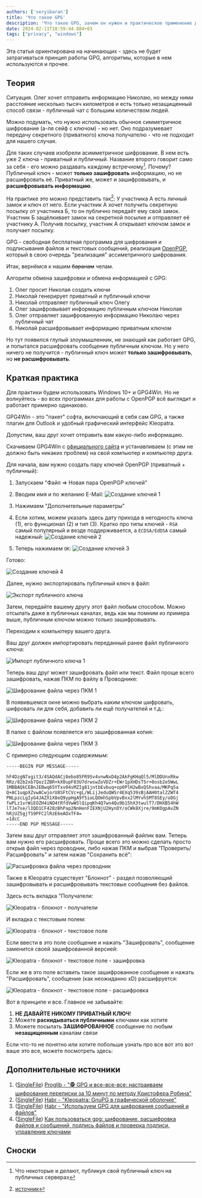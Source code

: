 ```yaml
---
authors: ['seryibaran']
title: 'Что такое GPG'
description: 'Что такое GPG, зачем он нужен и практическое применение для чайников'
date: 2024-02-11T18:59:44.884+03
tags: ["privacy", "windows"]
---
```




Эта статья ориентирована на начинающих - здесь не будет затрагиваться принцип работы GPG, алгоритмы, которые в нем используются и прочее.

## Теория

Ситуация. Олег хочет отправить информацию Николаю, но между ними расстояние несколько тысяч километров и есть только незащищенный способ связи - публичный чат с большим количеством людей.

Можно подумать, что нужно использовать обычное симметричное шифрование (а-ля сейф с ключом) - но нет. Оно подразумевает передачу секретного (приватного) ключа получателю - что не подходит для нашего случая.

Для таких случаев изобрели асимметричное шифрование. В нем есть уже 2 ключа - приватный и публичный. Название второго говорит само за себя - его можно раздавать каждому встречному[^1]. Почему? Публичный ключ - может **только зашифровать** информацию, но не расшифровать её. Приватный же, может и зашифровывать, и **расшифровывать информацию**.

На практике это можно представить так[^2]:
У участника A есть личный замок и ключ от него. Если участник А хочет получить секретную посылку от участника Б, то он публично передаёт ему свой замок. Участник Б защёлкивает замок на секретной посылке и отправляет её участнику А. Получив посылку, участник А открывает ключом замок и получает посылку.

GPG - свободная бесплатная программа для шифрования и подписывания файлов и текстовых сообщений, реализация [OpenPGP](https://ru.wikipedia.org/wiki/PGP#OpenPGP), который в свою очередь "реализация" ассиметричного шифрования.

Итак, вернёмся к нашим ~~баранам~~ челам.

Алгоритм обмена зашифровки и обмена информацией с GPG:

1. Олег просит Николая создать ключи
2. Николай генерирует приватный и публичный ключи
3. Николай отправляет публичный ключ Олегу
4. Олег зашифровывает информацию публичным ключом Николая
5. Олег отправляет зашифрованную информацию Николаю через публичный чат
6. Николай расшифровывает информацию приватным ключом

Но тут появился глупый злоумышленник, не знающий как работает GPG, и попытался расшифровать сообщение публичным ключом. Но у него ничего не получится - публичный ключ может **только зашифровывать**, но **не расшифровывать**.

## Краткая практика

Для практики будем использовать Windows 10+ и GPG4Win. Но не волнуйтесь - во всех программах для работы с OpenPGP всё выглядит и работает примерно одинаково.

GPG4Win - это "пакет" софта, включающий в себя сам GPG, а также плагин для Outlook и удобный графический интерфейс Kleopatra.

Допустим, ваш друг хочет отправить вам какую-либо информацию.

Скачиваем GPG4Win с [официального сайта](https://www.gpg4win.org/) и устанавливаем (с этим не должно быть никаких проблем) на свой компьютер и компьютер друга.

Для начала, вам нужно создать пару ключей OpenPGP (приватный + публичный):

1. Запускаем "Файл => Новая пара OpenPGP ключей"
2. Вводим имя и по желанию E-Mail:
   ![Создание ключей 1](/uploads/what_is_gpg/gen_keys_1.png)

3. Нажимаем "Дополнительные параметры"
4. Если хотим, можем указать здесь дату прихода в негодность ключа (1), его функционал (2) и тип (3). Кратко про типы ключей - `RSA` самый популярный и везде поддерживается, а `ECDSA/EdDSA` самый надежный:
   ![Создание ключей 2](/uploads/what_is_gpg/gen_keys_2.png)

5. Теперь нажимаем `OK`:
   ![Создание ключей 3](/uploads/what_is_gpg/gen_keys_3.png)

Готово:

![Создание ключей 4](/uploads/what_is_gpg/gen_keys_4.png)

Далее, нужно экспортировать публичный ключ в файл:

![Экспорт публичного ключа](/uploads/what_is_gpg/export_public_key.png)

Затем, передайте вашему другу этот файл любым способом. Можно отсылать даже в публичных каналах, ведь как мы помним из примера выше, публичным ключом можно только зашифровывать.

Переходим к компьютеру вашего друга.

Ваш друг должен импортировать переданный ранее файл публичного ключа:

![Импорт публичного ключа 1](/uploads/what_is_gpg/import_public_key.png)

Теперь ваш друг может зашифровать файл или текст. Файл проще всего зашифровать, нажав ПКМ по файлу в Проводнике:

![Шифрование файла через ПКМ 1](/uploads/what_is_gpg/explorer_encrypting_1.png)

В появившемся окне можно выбрать каким ключом шифровать, шифровать ли для себя, добавить ли ещё получателей и т.д.:

![Шифрование файла через ПКМ 2](/uploads/what_is_gpg/explorer_encrypting_2.png)

В папке с файлом появляется его зашифрованная копия:

![Шифрование файла через ПКМ 3](/uploads/what_is_gpg/explorer_encrypting_3.png)

С примерно следующим содержимым:

```plaintext
-----BEGIN PGP MESSAGE-----

hF4DzgN7xgit3/4SAQdACj8ebo85FR9Sv4vnwNxD4p2AkFgKHqQl5/MlDDUnxRkw
RRz/82b2xb7QozIZBR+kX0upF03U7drwswZoVDZr+EWr1pXHDsT5r+0osb2e5WwL
1MBBAQkCEBnJEBwq65YTxv04sMZIg81jntbEvbuq+op0PlH2wBxQShvaa/MKPq5a
Q+AC1uqpXZvwACwjorU8SFtCVc+gL/WLijJeduQWSr4EXq539sBjAAH0talZZWT4
PNLpzcLgIyG4JAZX1X8eQ9ypHgA9f5ioLQOmhSpbVpvBxx2lMYvhSMT8SEy/oDGj
fwPLz1vrWiEOZH4iNO4tRfdVwWSlQipqKh4Q7wn4Qu9b15hX3twulT7/DHXB54hW
lTJe7se/lIQD1CF428zBhPap2NnHenFIEXNjU2HynDY/oCWk8Xjre/9mKOgpAvZN
hRjUZ5gjTS9PFC2lRzE6eAOxTF4=
=1dcC
-----END PGP MESSAGE-----
```

Затем ваш друг отправляет этот зашифрованный файлик вам. Теперь вам нужно его расшифровать. Проще всего это можно сделать просто открыв файл через проводник, либо нажав ПКМ и выбрав "Проверить/Расшифровать" и затем нажав "Сохранить всё":

![Расшифровка файла через проводник](/uploads/what_is_gpg/explorer_decrypting.png)

Также в Kleopatra существует "Блокнот" - раздел позволяющий зашифровывать и расшифровывать текстовые сообщения без файлов.

Здесь есть вкладка "Получатели:

![Kleopatra - блокнот - получатели](/uploads/what_is_gpg/kleopatra_notepad_1.png)

И вкладка с текстовым полем:

![Kleopatra - блокнот - текстовое поле](/uploads/what_is_gpg/kleopatra_notepad_2.png)

Если ввести в это поле сообщение и нажать "Зашифровать", сообщение заменится своей зашифрованной версией:

![Kleopatra - блокнот - текстовое поле - зашифровка](/uploads/what_is_gpg/kleopatra_notepad_3.png)

Если же в это поле вставить такое зашифрованное сообщение и нажать "Расшифровать", сообщение (как неожиданно xD) расшифруется:

![Kleopatra - блокнот - текстовое поле - расшифровка](/uploads/what_is_gpg/kleopatra_notepad_4.png)

Вот в принципе и все. Главное не забывайте:

1. **НЕ ДАВАЙТЕ НИКОМУ ПРИВАТНЫЙ КЛЮЧ**!
2. Можете **раскидываться публичными** ключами как хотите
3. Можете посылать **ЗАШИФРОВАННОЕ** сообщение по любым **незащищенным** каналам связи

Если что-то не понятно или хотите побольше узнать про все вот это вот ваше это все, можете посмотреть здесь:

## Дополнительные источники

1. ([SingleFile](/uploads/what_is_gpg/additional_site_1_(13.07.2024_18_02_45).html)) [Proglib - "🕵 GPG и все-все-все: настраиваем шифрование переписки за 10 минут по методу Кристофера Робина"](https://proglib.io/p/gpg-i-vse-vse-vse-nastraivaem-shifrovanie-perepiski-za-10-minut-po-metodu-kristofera-robina-2021-05-26)
2. ([SingleFile](/uploads/what_is_gpg/additional_site_2_(13.07.2024_18_04_30).html)) [Habr - "Kleopatra: GnuPG в графической оболочке"](https://habr.com/ru/articles/551138/)
3. ([SingleFile](/uploads/what_is_gpg/additional_site_3_(13.07.2024_18_06_30).html)) [Habr - "Используем GPG для шифрования сообщений и файлов"](https://habr.com/ru/articles/358182/)
4. ([SingleFile](/uploads/what_is_gpg/additional_site_4_(13.07.2024_18_07_30).html)) [Как пользоваться gpg: шифрование, расшифровка файлов и сообщений, подпись файлов и проверка подписи, управление ключами](https://hackware.ru/?p=8215)

## Сноски

[^1]: Что некоторые и делают, публикуя свой публичный ключ на публичных серверах
[^2]: [источник](https://ru.wikipedia.org/wiki/Криптосистема_с_открытым_ключом)
